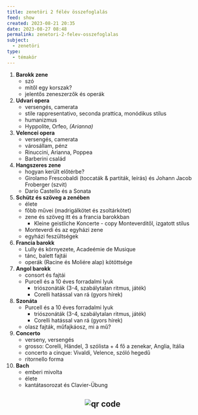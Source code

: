 ```yaml
---
title: zenetöri 2 félév összefoglalás
feed: show
created: 2023-08-21 20:35
date: 2023-08-27 08:48
permalink: zenetori-2-felev-osszefoglalas
subject:
  - zenetöri
type:
  - témakör
---
```


1.  **Barokk zene**
	- szó
	- mitől egy korszak?
	- jelentős zeneszerzők és operák
2.  **Udvari opera**
	- versengés, camerata
	- stile rappresentativo, seconda prattica, monódikus stílus
	- humanizmus
	- Hyppolite, Orfeo, *(Arianna)*
3.  **Velencei opera**
	- versengés, camerata
	- városállam, pénz
	- Rinuccini, Arianna, Poppea
	- Barberini család
4.  **Hangszeres zene**
	- hogyan került előtérbe?
	- Girolamo Frescobaldi (toccaták & partiták, leírás) és Johann Jacob Froberger (szvit)
	- Dario Castello és a Sonata
5.  **Schütz és szöveg a zenében**
	- élete
	- főbb művei (madrigálkötet és zsoltárkötet)
	- zene és szöveg itt és a francia barokkban
		- Kleine geistliche Koncerte - copy Monteverditől, izgatott stílus
	- Monteverdi és az egyházi zene
	- egyházi feszültségek
6.  **Francia barokk**
	- Lully és környezete, Acadeémie de Musique
	- tánc, balett fajtái
	- operák (Racine és Moliére alap) kötöttsége
7.  **Angol barokk**
	- consort és fajtái
	- Purcell és a 10 éves forradalmi lyuk
		- triószonáták (3-4, szabálytalan ritmus, játék)
		- Corelli hatással van rá (gyors hírek)
8.  **Szonáta**
	- Purcell és a 10 éves forradalmi lyuk
		- triószonáták (3-4, szabálytalan ritmus, játék)
		- Corelli hatással van rá (gyors hírek)
	- olasz fajták, műfajkáosz, mi a mű?
9.  **Concerto**
	- verseny, versengés
	- grosso: Corelli, Händel, 3 szólista + 4 fő a zenekar, Anglia, Itália
	- concerto a cinque: Vivaldi, Velence, szóló hegedű
	- ritornello forma
10. **Bach**
	- emberi mivolta
	- élete
	- kantátasorozat és Clavier-Übung





## <p style="text-align: center;"><img src="https://chart.googleapis.com/chart?cht=qr&chl=https://notes.andrasdenes.com/zenetori-2-felev-osszefoglalas&chs=180x180&choe=UTF-8&chld=L|2" alt="qr code"></p>

